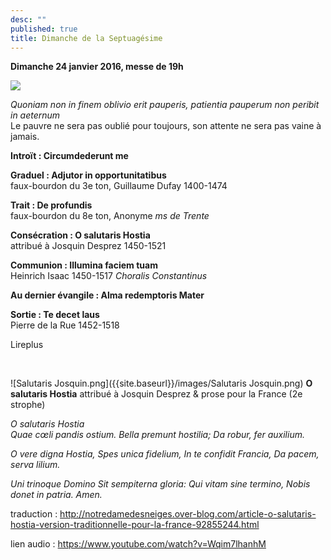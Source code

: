 ```yaml
---
desc: ""
published: true
title: Dimanche de la Septuagésime
---
```





**Dimanche 24 janvier 2016, messe de 19h**


![]({{site.baseurl}}/images/Giotto%20femmes.jpg)

*Quoniam non in finem oblivio erit pauperis, patientia pauperum non peribit in aeternum*  
Le pauvre ne sera pas oublié pour toujours, son attente ne sera pas vaine à jamais.

**Introït : Circumdederunt me**  

**Graduel : Adjutor in opportunitatibus**  
faux-bourdon du 3e ton, Guillaume Dufay 1400-1474

**Trait : De profundis**  
faux-bourdon du 8e ton, Anonyme *ms de Trente*

**Consécration : O salutaris Hostia**  
attribué à Josquin Desprez 1450-1521

**Communion : Illumina faciem tuam**  
Heinrich Isaac 1450-1517 *Choralis Constantinus*

**Au dernier évangile : Alma redemptoris Mater**

**Sortie : Te decet laus**  
Pierre de la Rue 1452-1518

Lireplus

&nbsp;

![Salutaris Josquin.png]({{site.baseurl}}/images/Salutaris Josquin.png)
**O salutaris Hostia**  attribué à Josquin Desprez & prose pour la France (2e strophe)  

*O salutaris Hostia  
Quae cœli pandis ostium.
Bella premunt hostilia;
Da robur, fer auxilium.*

*O vere digna Hostia,
Spes unica fidelium,
In te confidit Francia,
Da pacem, serva lilium.*

*Uni trinoque Domino
Sit sempiterna gloria:
Qui vitam sine termino,
Nobis donet in patria.
Amen.*

traduction : http://notredamedesneiges.over-blog.com/article-o-salutaris-hostia-version-traditionnelle-pour-la-france-92855244.html

lien audio : https://www.youtube.com/watch?v=Wqim7lhanhM
